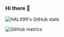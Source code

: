 ### Hi there 👋

![HALX99's GitHub stats](https://github-readme-stats.vercel.app/api?username=halx99&show_icons=true&theme=radical)

![GitHub metrics](https://metrics.lecoq.io/halx99?languages=1)  
